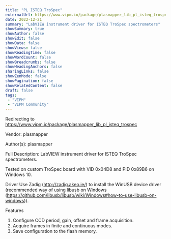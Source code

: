 ```yaml
---
title: "PL ISTEQ TroSpec"
externalUrl: https://www.vipm.io/package/plasmapper_lib_pl_isteq_trospec
date: 2022-12-21
summary: "LabVIEW instrument driver for ISTEQ TroSpec spectrometers"
showSummary: true
showAuthor: false
showEdit: false
showData: false
showViews: false
showReadingTime: false
showWordCount: false
showBreadcrumbs: false
showHeadingAnchors: false
sharingLinks: false
showZenMode: false
showPagination: false
showRelatedContent: false
draft: false
tags:
 - "VIPM"
 - "VIPM Community"
---
```


Redirecting to https://www.vipm.io/package/plasmapper_lib_pl_isteq_trospec

Vendor: plasmapper

Author(s): plasmapper
 
Full Description:
LabVIEW instrument driver for ISTEQ TroSpec spectrometers.

Tested on custom TroSpec board with VID 0x04D8 and PID 0x89B6 on Windows 10.

Driver
Use Zadig (http://zadig.akeo.ie/) to install the WinUSB device driver (recommended way of using libusb on Windows (https://github.com/libusb/libusb/wiki/Windows#how-to-use-libusb-on-windows)).

Features
1. Configure CCD period, gain, offset and frame acquisition.
2. Acquire frames in finite and continuous modes.
3. Save configuration to the flash memory.